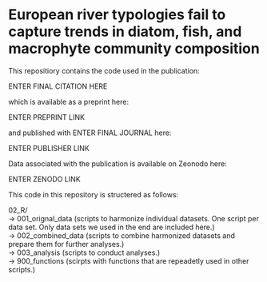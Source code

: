 # European river typologies fail to capture trends in diatom, fish, and macrophyte community composition

This repositiory contains the code used in the publication: 

ENTER FINAL CITATION HERE 

which is available as a preprint here: 

ENTER PREPRINT LINK 

and published with ENTER FINAL JOURNAL here: 

ENTER PUBLISHER LINK

Data associated with the publication is available on Zeonodo here:

ENTER ZENODO LINK

This code in this repository is structered as follows:     

02_R/     
-> 001_orignal_data (scripts to harmonize individual datasets. One script per data set. Only data sets we used in the end are included here.)    
-> 002_combined_data (scripts to combine harmonized datasets and prepare them for further analyses.)    
-> 003_analysis (scripts to conduct analyses.)    
-> 900_functions (scirpts with functions that are repeadetly used in other scripts.)    
